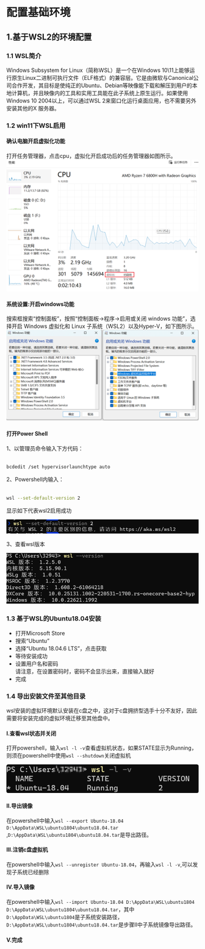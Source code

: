 # 配置基础环境  

## 1.基于WSL2的环境配置  

### 1.1 WSL简介  

Windows Subsystem for Linux（简称WSL）是一个在Windows 10\11上能够运行原生Linux二进制可执行文件（ELF格式）的兼容层。它是由微软与Canonical公司合作开发，其目标是使纯正的Ubuntu、Debian等映像能下载和解压到用户的本地计算机，并且映像内的工具和实用工具能在此子系统上原生运行。如果使用Windows 10 2004以上，可以通过WSL 2来窗口化运行桌面应用，也不需要另外安装其他的X 服务器。  

### 1.2 win11下WSL启用  

#### 确认电脑开启虚拟化功能  

打开任务管理器，点击cpu，虚拟化开启成功后的任务管理器如图所示。
![虚拟化开启](./figure/1.配置基础环境/1.png)  

#### 系统设置:开启windows功能  

搜索框搜索“控制面板”，按照“控制面板->程序->启用或关闭 windows 功能”，选择开启 Windows 虚拟化和 Linux 子系统（WSL2）以及Hyper-V，如下图所示。  
![开启windows功能](./figure/1.配置基础环境/2.png)  

#### 打开Power Shell  

1、以管理员命令输入下方代码：  

```bash

bcdedit /set hypervisorlaunchtype auto

```  

2、Powershell内输入：

```bash

wsl --set-default-version 2

```  

显示如下代表wsl2启用成功  

![显示](./figure/1.配置基础环境/3.png)  

3、查看wsl版本  

![查看版本](./figure/1.配置基础环境/4.png)  

### 1.3 基于WSL的Ubuntu18.04安装  

* 打开Microsoft Store  
* 搜索“Ubuntu”
* 选择“Ubuntu 18.04.6 LTS”，点击获取  
* 等待安装成功  
* 设置用户名和密码  
  请注意，在设置密码时，密码不会显示出来，直接输入就好
* 完成

### 1.4 导出安装文件至其他目录  

wsl安装的虚拟环境默认安装在c盘之中，这对于c盘拥挤型选手十分不友好，因此需要将安装完成的虚拟环境迁移至其他盘中。  

#### I.查看wsl状态并关闭  

打开powershell，输入`wsl -l -v`查看虚拟机状态，如果STATE显示为Running，则须在powershell中使用`wsl --shutdown`关闭虚拟机  

![wsl状态](./figure/1.配置基础环境/5.png)  

#### II.导出镜像  

在powershell中输入`wsl --export Ubuntu-18.04 D:\AppData\WSL\ubuntu1804\ubuntu18.04.tar` ,`D:\AppData\WSL\ubuntu1804\ubuntu18.04.tar`是导出路径。  

#### III.注销c盘虚拟机  

在powershell中输入`wsl --unregister Ubuntu-18.04`，再输入`wsl -l -v`,可以发现子系统已经删除  

#### IV.导入镜像  

在powershell中输入`wsl --import Ubuntu-18.04 D:\AppData\WSL\ubuntu1804 D:\AppData\WSL\ubuntu1804\ubuntu18.04.tar`，其中`D:\AppData\WSL\ubuntu1804`是子系统安装路径，`D:\AppData\WSL\ubuntu1804\ubuntu18.04.tar`是步骤II中子系统镜像导出路径。  

#### V.完成  
